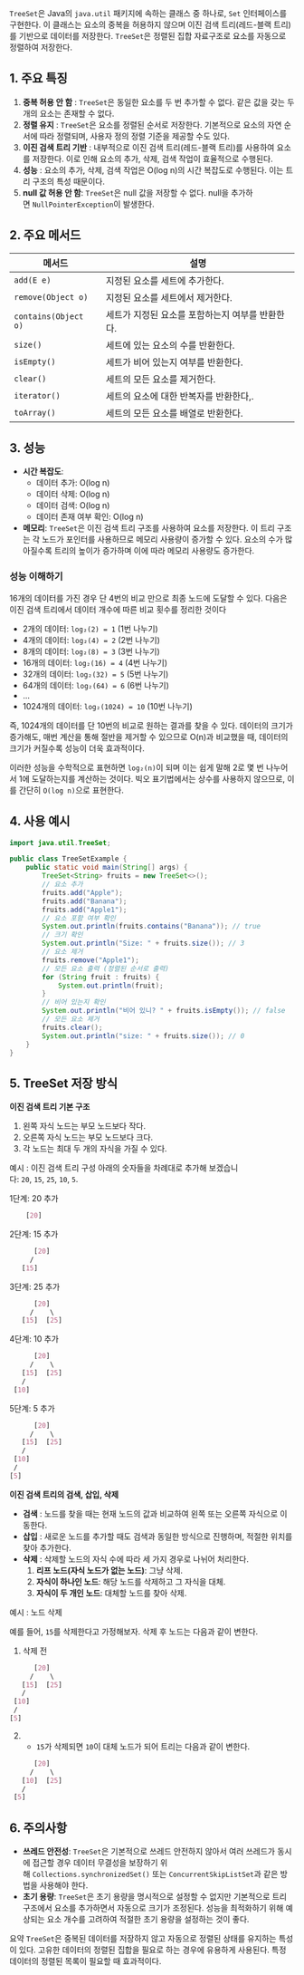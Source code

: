 `TreeSet`은 Java의 `java.util` 패키지에 속하는 클래스 중 하나로, `Set` 인터페이스를 구현한다. 이 클래스는 요소의 중복을 허용하지 않으며 이진 검색 트리(레드-블랙 트리)를 기반으로 데이터를 저장한다. `TreeSet`은 정렬된 집합 자료구조로 요소를 자동으로 정렬하여 저장한다.

## 1. 주요 특징
1. **중복 허용 안 함** : `TreeSet`은 동일한 요소를 두 번 추가할 수 없다. 같은 값을 갖는 두 개의 요소는 존재할 수 없다.
2. **정렬 유지** : `TreeSet`은 요소를 정렬된 순서로 저장한다. 기본적으로 요소의 자연 순서에 따라 정렬되며, 사용자 정의 정렬 기준을 제공할 수도 있다.
3. **이진 검색 트리 기반** : 내부적으로 이진 검색 트리(레드-블랙 트리)를 사용하여 요소를 저장한다. 이로 인해 요소의 추가, 삭제, 검색 작업이 효율적으로 수행된다.
4. **성능** : 요소의 추가, 삭제, 검색 작업은 O(log n)의 시간 복잡도로 수행된다. 이는 트리 구조의 특성 때문이다.
5. **null 값 허용 안 함**: `TreeSet`은 null 값을 저장할 수 없다. null을 추가하면 `NullPointerException`이 발생한다.

## 2. 주요 메서드

| 메서드                  | 설명                          |
| -------------------- | --------------------------- |
| `add(E e)`           | 지정된 요소를 세트에 추가한다.           |
| `remove(Object o)`   | 지정된 요소를 세트에서 제거한다.          |
| `contains(Object o)` | 세트가 지정된 요소를 포함하는지 여부를 반환한다. |
| `size()`             | 세트에 있는 요소의 수를 반환한다.         |
| `isEmpty()`          | 세트가 비어 있는지 여부를 반환한다.        |
| `clear()`            | 세트의 모든 요소를 제거한다.            |
| `iterator()`         | 세트의 요소에 대한 반복자를 반환한다,.      |
| `toArray()`          | 세트의 모든 요소를 배열로 반환한다.        |

## 3. 성능

- **시간 복잡도**:
    - 데이터 추가: O(log n)
    - 데이터 삭제: O(log n)
    - 데이터 검색: O(log n)
    - 데이터 존재 여부 확인: O(log n)
- **메모리**: `TreeSet`은 이진 검색 트리 구조를 사용하여 요소를 저장한다. 이 트리 구조는 각 노드가 포인터를 사용하므로 메모리 사용량이 증가할 수 있다. 요소의 수가 많아질수록 트리의 높이가 증가하며 이에 따라 메모리 사용량도 증가한다.
    
### 성능 이해하기
16개의 데이터를 가진 경우 단 4번의 비교 만으로 최종 노드에 도달할 수 있다. 다음은 이진 검색 트리에서 데이터 개수에 따른 비교 횟수를 정리한 것이다
- 2개의 데이터: `log₂(2) = 1` (1번 나누기)
- 4개의 데이터: `log₂(4) = 2` (2번 나누기)
- 8개의 데이터: `log₂(8) = 3` (3번 나누기)
- 16개의 데이터: `log₂(16) = 4` (4번 나누기)
- 32개의 데이터: `log₂(32) = 5` (5번 나누기)
- 64개의 데이터: `log₂(64) = 6` (6번 나누기)
- ...
- 1024개의 데이터: `log₂(1024) = 10` (10번 나누기)

즉, 1024개의 데이터를 단 10번의 비교로 원하는 결과를 찾을 수 있다. 데이터의 크기가 증가해도, 매번 계산을 통해 절반을 제거할 수 있으므로 O(n)과 비교했을 때, 데이터의 크기가 커질수록 성능이 더욱 효과적이다.

이러한 성능을 수학적으로 표현하면 `log₂(n)`이 되며 이는 쉽게 말해 2로 몇 번 나누어서 1에 도달하는지를 계산하는 것이다. 빅오 표기법에서는 상수를 사용하지 않으므로, 이를 간단히 `O(log n)`으로 표현한다.

## 4. 사용 예시
``` java
import java.util.TreeSet;

public class TreeSetExample {
    public static void main(String[] args) {
        TreeSet<String> fruits = new TreeSet<>();
        // 요소 추가
        fruits.add("Apple");
        fruits.add("Banana");
        fruits.add("Apple1");
        // 요소 포함 여부 확인
        System.out.println(fruits.contains("Banana")); // true
        // 크기 확인
        System.out.println("Size: " + fruits.size()); // 3
        // 요소 제거
        fruits.remove("Apple1");
        // 모든 요소 출력 (정렬된 순서로 출력)
        for (String fruit : fruits) {
            System.out.println(fruit);
        }
        // 비어 있는지 확인
        System.out.println("비어 있니? " + fruits.isEmpty()); // false
        // 모든 요소 제거
        fruits.clear();
        System.out.println("size: " + fruits.size()); // 0
    }
}
```

## 5. TreeSet 저장 방식

 **이진 검색 트리 기본 구조**
1. 왼쪽 자식 노드는 부모 노드보다 작다.
2. 오른쪽 자식 노드는 부모 노드보다 크다.
3. 각 노드는 최대 두 개의 자식을 가질 수 있다.

예시 : 이진 검색 트리 구성
아래의 숫자들을 차례대로 추가해 보겠습니다: `20`, `15`, `25`, `10`, `5`.

 1단계: 20 추가
```css
    [20]
```
2단계: 15 추가
```css
      [20]
     /
   [15]
```
3단계: 25 추가
``` css
      [20]
     /    \
   [15]  [25]
```
4단계: 10 추가
``` css
      [20]
     /    \
   [15]  [25]
   /
 [10]
```
5단계: 5 추가
``` css
      [20]
     /    \
   [15]  [25]
   /
 [10]
 /
[5]
```
 **이진 검색 트리의 검색, 삽입, 삭제**
- **검색** : 노드를 찾을 때는 현재 노드의 값과 비교하여 왼쪽 또는 오른쪽 자식으로 이동한다.
- **삽입** : 새로운 노드를 추가할 때도 검색과 동일한 방식으로 진행하며, 적절한 위치를 찾아 추가한다.
- **삭제** : 삭제할 노드의 자식 수에 따라 세 가지 경우로 나뉘어 처리한다.
    1. **리프 노드(자식 노드가 없는 노드)**: 그냥 삭제.
    2. **자식이 하나인 노드**: 해당 노드를 삭제하고 그 자식을 대체.
    3. **자식이 두 개인 노드**: 대체할 노드를 찾아 삭제.

 예시 : 노드 삭제

예를 들어, `15`를 삭제한다고 가정해보자. 삭제 후 노드는 다음과 같이 변한다.
1. 삭제 전
```css
      [20]
     /    \
   [15]  [25]
   /
 [10]
 /
[5]
```

2. - `15`가 삭제되면 `10`이 대체 노드가 되어 트리는 다음과 같이 변한다.
``` CSS
      [20]
     /    \
   [10]  [25]
   /
 [5]

```
## 6. 주의사항

- **쓰레드 안전성**: `TreeSet`은 기본적으로 쓰레드 안전하지 않아서 여러 쓰레드가 동시에 접근할 경우 데이터 무결성을 보장하기 위해 `Collections.synchronizedSet()` 또는 `ConcurrentSkipListSet`과 같은 방법을 사용해야 한다.
- **초기 용량**: `TreeSet`은 초기 용량을 명시적으로 설정할 수 없지만 기본적으로 트리 구조에서 요소를 추가하면서 자동으로 크기가 조정된다. 성능을 최적화하기 위해 예상되는 요소 개수를 고려하여 적절한 초기 용량을 설정하는 것이 좋다.

요약
`TreeSet`은 중복된 데이터를 저장하지 않고 자동으로 정렬된 상태를 유지하는 특성이 있다. 고유한 데이터의 정렬된 집합을 필요로 하는 경우에 유용하게 사용된다. 특정 데이터의 정렬된 목록이 필요할 때 효과적이다.